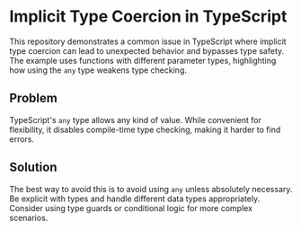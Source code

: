 # Implicit Type Coercion in TypeScript

This repository demonstrates a common issue in TypeScript where implicit type coercion can lead to unexpected behavior and bypasses type safety.  The example uses functions with different parameter types, highlighting how using the `any` type weakens type checking.

## Problem

TypeScript's `any` type allows any kind of value.  While convenient for flexibility, it disables compile-time type checking, making it harder to find errors.

## Solution

The best way to avoid this is to avoid using `any` unless absolutely necessary.  Be explicit with types and handle different data types appropriately.  Consider using type guards or conditional logic for more complex scenarios.